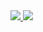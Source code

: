 <a href="https://youtu.be/3w53WiowGX4">
  <img src="https://img.shields.io/badge/YouTube-FF0000?style=for-the-badge&logo=youtube&logoColor=white" />
</a>

<a href="https://colab.research.google.com/github/INF800/nlp_projects/blob/main/qa_chatbot_information_retrieval/qa_chatbot_information_retrieval.ipynb">
  <img src="https://img.shields.io/badge/Colab-F9AB00?style=for-the-badge&logo=googlecolab&color=525252" />
</a>
